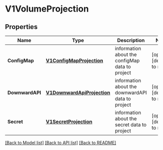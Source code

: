 # V1VolumeProjection

## Properties
Name | Type | Description | Notes
------------ | ------------- | ------------- | -------------
**ConfigMap** | [**V1ConfigMapProjection**](v1.ConfigMapProjection.md) | information about the configMap data to project | [optional] [default to null]
**DownwardAPI** | [**V1DownwardApiProjection**](v1.DownwardAPIProjection.md) | information about the downwardAPI data to project | [optional] [default to null]
**Secret** | [**V1SecretProjection**](v1.SecretProjection.md) | information about the secret data to project | [optional] [default to null]

[[Back to Model list]](../README.md#documentation-for-models) [[Back to API list]](../README.md#documentation-for-api-endpoints) [[Back to README]](../README.md)



